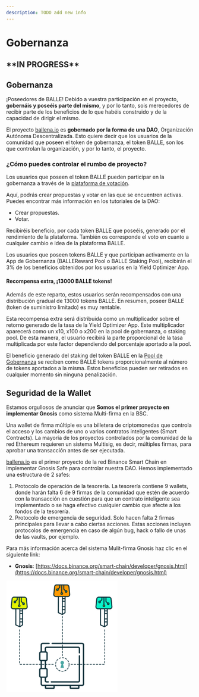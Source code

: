 ```yaml
---
description: TODO add new info
---
```


# Gobernanza

## \*\*IN PROGRESS\*\*

## Gobernanza

¡Poseedores de BALLE! Debido a vuestra participación en el proyecto, **gobernáis y poseéis parte del mismo**, y por lo tanto, sois merecedores de recibir parte de los beneficios de lo que habéis construido y de la capacidad de dirigir el mismo. 

El proyecto [ballena.io](https://ballena.io/) es **gobernado por la forma de una DAO**, Organización Autónoma Descentralizada. Esto quiere decir que los usuarios de la comunidad que poseen el token de gobernanza, el token BALLE, son los que controlan la organización, y por lo tanto, el proyecto.



### ¿Cómo puedes controlar el rumbo de proyecto?

Los usuarios que poseen el token BALLE pueden participar en la gobernanza a través de la [plataforma de votación](https://vote.ballena.io/#/ballena). 

Aquí, podrás crear propuestas y votar en las que se encuentren activas. Puedes encontrar más información en los tutoriales de la DAO:

* Crear propuestas.
* Votar.



Recibiréis beneficio, por cada token BALLE que poseéis, generado por el rendimiento de la plataforma. También os corresponde el voto en cuanto a cualquier cambio e idea de la plataforma BALLE.

Los usuarios que poseen tokens BALLE y que participan activamente en la App de Gobernanza \(BALLEReward Pool o BALLE Staking Pool\), recibirán el 3% de los beneficios obtenidos por los usuarios en la Yield Optimizer App. 



#### Recompensa extra, ¡13000 BALLE tokens!

Además de este reparto, estos usuarios serán recompensados con una distribución gradual de 13000 tokens BALLE. En resumen, poseer BALLE \(token de suministro limitado\) es muy rentable.

Esta recompensa extra será distribuida como un multiplicador sobre el retorno generado de la tasa de la Yield Optimizer App. Este multiplicador aparecerá como un x10, x100 o x200 en la pool de gobernanza, o staking pool. De esta manera, el usuario recibirá la parte proporcional de la tasa multiplicada por este factor dependiendo del porcentaje aportado a la pool.

El beneficio generado del staking del token BALLE en la [Pool de Gobernanza](https://github.com/ballena-io/ballena-docs/tree/7598f81eedce3b787518f11966a2ced4c11c047e/link/README.md) se reciben como BALLE tokens proporcionalmente al número de tokens aportados a la misma. Estos beneficios pueden ser retirados en cualquier momento sin ninguna penalización. ​



## Seguridad de la Wallet

Estamos orgullosos de anunciar que **Somos el primer proyecto en implementar Gnosis** como sistema Multi-firma en la BSC.

Una wallet de firma múltiple es una billetera de criptomonedas que controla el acceso y los cambios de uno o varios contratos inteligentes \(Smart Contracts\). La mayoría de los proyectos controlados por la comunidad de la red Ethereum requieren un sistema Multisig, es decir, múltiples firmas, para aprobar una transacción antes de ser ejecutada. 

[ballena.io](https://ballena.io/) es el primer proyecto de la red Binance Smart Chain en implementar Gnosis Safe para controlar nuestra DAO. Hemos implementado una estructura de 2 safes:

1. Protocolo de operación de la tesorería. La tesorería contiene 9 wallets, donde harán falta 6 de 9 firmas de la comunidad que estén de acuerdo con la transacción en cuestión para que un contrato inteligente sea implementado o se haga efectivo cualquier cambio que afecte a los fondos de la tesorería.
2. Protocolo de emergencia de seguridad. Solo hacen falta 2 firmas principales para llevar a cabo ciertas acciones. Estas acciones incluyen protocolos de emergencia en caso de algún bug, hack o fallo de unas de las vaults, por ejemplo.



Para más información acerca del sistema Mulit-firma Gnosis haz clic en el siguiente link:

* **Gnosis**: [https://docs.binance.org/smart-chain/developer/gnosis.html](https://docs.binance.org/smart-chain/developer/gnosis.html)



![](../.gitbook/assets/image.png)







